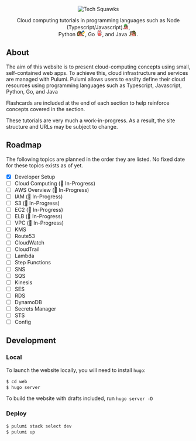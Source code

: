<p align="center">
  <img alt="Tech Squawks" src="./images/logo.svg">
</p>

<p align="center">
Cloud computing tutorials in programming languages such as Node (Typescript/Javascript)<img   height="16" alt="Tech Squawks" src="./images/nodeparrot.gif">,<br/>Python <img  height="16" alt="Tech Squawks" src="./images/pythonparrot.gif">, Go <img  height="16" alt="Tech .Squawks" src="./images/partygopher.gif">, and Java <img  height="16" alt="Tech .Squawks" src="./images/coffeeparrot.gif">.
</p>


## About

The aim of this website is to present cloud-computing concepts using small, self-contained web apps. To achieve this, 
cloud infrastructure and services are managed with Pulumi. Pulumi allows users to easilty define their cloud resources 
using programming languages such as Typescript, Javascript, Python, Go, and Java 

Flashcards are included at the end of each section to help reinforce concepts covered in the section.

These tutorials are very much a work-in-progress. As a result, the site structure and URLs may be subject to change. 

## Roadmap

The following topics are planned in the order they are listed. No fixed date for these topics exists as of yet.

- [x] Developer Setup
- [ ] Cloud Computing (🚧 In-Progress)
- [ ] AWS Overview (🚧 In-Progress)
- [ ] IAM (🚧 In-Progress)
- [ ] S3 (🚧 In-Progress)
- [ ] EC2 (🚧 In-Progress)
- [ ] ELB (🚧 In-Progress)
- [ ] VPC (🚧 In-Progress)
- [ ] KMS
- [ ] Route53
- [ ] CloudWatch
- [ ] CloudTrail
- [ ] Lambda
- [ ] Step Functions
- [ ] SNS
- [ ] SQS
- [ ] Kinesis
- [ ] SES
- [ ] RDS
- [ ] DynamoDB
- [ ] Secrets Manager
- [ ] STS
- [ ] Config

## Development

### Local

To launch the website locally, you will need to install `hugo`:

```
$ cd web
$ hugo server
```

To build the website with drafts included, run `hugo server -D`

### Deploy

```
$ pulumi stack select dev
$ pulumi up
```
